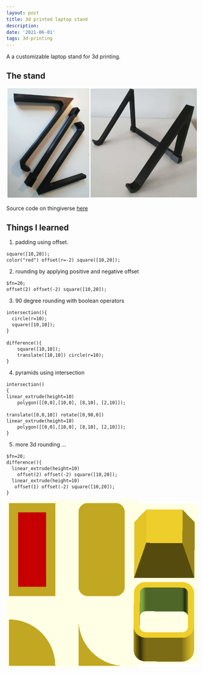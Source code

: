 ```yaml
---
layout: post
title: 3d printed laptop stand
description: 
date: '2021-06-01'
tags: 3d-printing
---
```


A a customizable laptop stand for 3d printing.


## The stand 

![placeholder](/public/2021/06/2021-06-01-3dp-stand.png "stand")

Source code on thingiverse [here](https://www.thingiverse.com/thing:4827958)

## Things I learned 


1) padding using offset.

```
square([10,20]);
color("red") offset(r=-2) square([10,20]);
```

2) rounding by applying positive and negative offset

```
$fn=20;
offset(2) offset(-2) square([10,20]);
```

3) 90 degree rounding with boolean operators

```
intersection(){
  circle(r=10);
  square([10,10]);
}

difference(){
    square([10,10]);
    translate([10,10]) circle(r=10);
}

```

4) pyramids using intersection 

```
intersection()
{
linear_extrude(height=10)
    polygon([[0,0],[10,0], [8,10], [2,10]]);

translate([0,0,10]) rotate([0,90,0])
linear_extrude(height=10)
    polygon([[0,0],[10,0], [8,10], [2,10]]);
}
```

5) more 3d rounding ... 

```
$fn=20;
difference(){
  linear_extrude(height=10)
    offset(2) offset(-2) square([10,20]);
  linear_extrude(height=10)
   offset(1) offset(-2) square([10,20]);
}
```

![placeholder](/public/2021/06/2021-06-01-3dp-new.png "new")